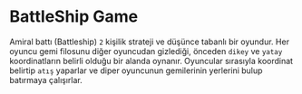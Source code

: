 # BattleShip Game 
Amiral battı (Battleship) `2` kişilik strateji ve düşünce tabanlı bir oyundur. Her oyuncu gemi filosunu diğer oyuncudan gizlediği, önceden `dikey` ve `yatay` koordinatların belirli olduğu bir alanda oynanır. Oyuncular sırasıyla koordinat belirtip `atış` yaparlar ve diper oyuncunun gemilerinin yerlerini bulup batırmaya çalışırlar.